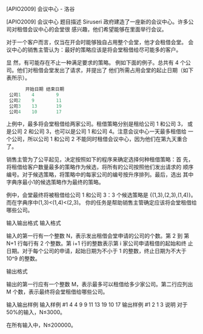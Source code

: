 



[APIO2009] 会议中心 - 洛谷














[APIO2009] 会议中心
题目描述
Siruseri 政府建造了一座新的会议中心。许多公司对租借会议中心的会堂很 感兴趣，他们希望能够在里面举行会议。

对于一个客户而言，仅当在开会时能够独自占用整个会堂，他才会租借会堂。 会议中心的销售主管认为：最好的策略应该是将会堂租借给尽可能多的客户。

显 然，有可能存在不止一种满足要求的策略。 例如下面的例子。总共有 4 个公司。他们对租借会堂发出了请求，并提出了 他们所需占用会堂的起止日期（如下表所示）。

```cpp
       开始日期 结束日期 
 公司1    4        9 
 公司2    9        11 
 公司3    13       19 
 公司4    10       17 
```
上例中，最多将会堂租借给两家公司。租借策略分别是租给公司 1 和公司 3， 或是公司 2 和公司 3，也可以是公司 1 和公司 4。注意会议中心一天最多租借给 一个公司，所以公司 1 和公司 2 不能同时租借会议中心，因为他们在第九天重合 了。

销售主管为了公平起见，决定按照如下的程序来确定选择何种租借策略：首 先，将租借给客户数量最多的策略作为候选，将所有的公司按照他们发出请求的 顺序编号。对于候选策略，将策略中的每家公司的编号按升序排列。最后，选出 其中字典序最小1的候选策略作为最终的策略。

例中，会堂最终将被租借给公司 1 和公司 3：3 个候选策略是 {(1,3),(2,3),(1,4)}。而在字典序中(1,3)<(1,4)<(2,3)。 你的任务是帮助销售主管确定应该将会堂租借给哪些公司。

输入输出格式
输入格式

输入的第一行有一个整数 N，表示发出租借会堂申请的公司的个数。第 2 到 第 N+1 行每行有 2 个整数。第 i+1 行的整数表示第 i 家公司申请租借的起始和终 止日期。对于每个公司的申请，起始日期为不小于 1 的整数，终止日期为不大于 10^9 的整数。

输出格式

输出的第一行应有一个整数 M，表示最多可以租借给多少家公司。第二行应列出 M 个数，表示最终将会堂租借给哪些公司。

输入输出样例
输入样例 #1
4 
4 9
9 11 
13 19 
10 17
输出样例 #1
2
1 3
说明
对于 50%的输入，N≤3000。

在所有输入中，N≤200000。








